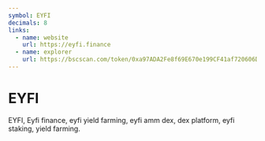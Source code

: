 ```yaml
---
symbol: EYFI
decimals: 8
links:
  - name: website
    url: https://eyfi.finance
  - name: explorer
    url: https://bscscan.com/token/0xa97ADA2Fe8f69E670e199CF41af720606D8D3FBD
---
```


# EYFI

EYFI, Eyfi finance, eyfi yield farming, eyfi amm dex, dex platform, eyfi staking, yield farming.
